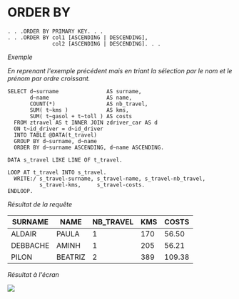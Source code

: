 # **ORDER BY**

```JS
. . .ORDER BY PRIMARY KEY. . .
. . .ORDER BY col1 [ASCENDING | DESCENDING],
              col2 [ASCENDING | DESCENDING]. . .
```

_Exemple_

_En reprenant l'exemple précédent mais en triant la sélection par le nom et le prénom par ordre croissant._

```JS
SELECT d~surname               AS surname,
       d~name                  AS name,
       COUNT(*)                AS nb_travel,
       SUM( t~kms )            AS kms,
       SUM( t~gasol + t~toll ) AS costs
  FROM ztravel AS t INNER JOIN zdriver_car AS d
  ON t~id_driver = d~id_driver
  INTO TABLE @DATA(t_travel)
  GROUP BY d~surname, d~name
  ORDER BY d~surname ASCENDING, d~name ASCENDING.

DATA s_travel LIKE LINE OF t_travel.

LOOP AT t_travel INTO s_travel.
  WRITE:/ s_travel-surname, s_travel-name, s_travel-nb_travel,
          s_travel-kms,     s_travel-costs.
ENDLOOP.
```

_Résultat de la requête_

| **SURNAME** | **NAME** | **NB_TRAVEL** | **KMS** | **COSTS** |
| ----------- | -------- | ------------- | ------- | --------- |
| ALDAIR      | PAULA    | 1             | 170     | 56.50     |
| DEBBACHE    | AMINH    | 1             | 205     | 56.21     |
| PILON       | BEATRIZ  | 2             | 389     | 109.38    |

_Résultat à l'écran_

![](../../ressources/12_01_34_01.png)
